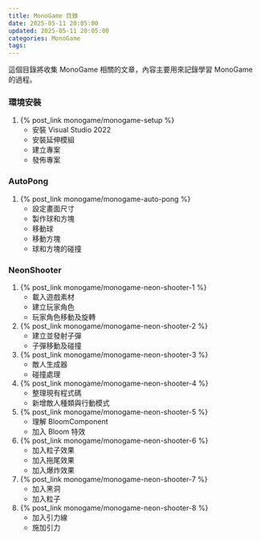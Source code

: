```yaml
---
title: MonoGame 目錄
date: 2025-05-11 20:05:00
updated: 2025-05-11 20:05:00
categories: MonoGame
tags:
---
```


這個目錄將收集 MonoGame 相關的文章，內容主要用來記錄學習 MonoGame 的過程。

<!-- more -->
### 環境安裝
1. {% post_link monogame/monogame-setup %}
    * 安裝 Visual Studio 2022
    * 安裝延伸模組
    * 建立專案
    * 發佈專案

### AutoPong
1. {% post_link monogame/monogame-auto-pong %}
    * 設定畫面尺寸
    * 製作球和方塊
    * 移動球
    * 移動方塊
    * 球和方塊的碰撞

### NeonShooter
1. {% post_link monogame/monogame-neon-shooter-1 %}
    * 載入遊戲素材
    * 建立玩家角色
    * 玩家角色移動及旋轉
2. {% post_link monogame/monogame-neon-shooter-2 %}
    * 建立並發射子彈
    * 子彈移動及碰撞
3. {% post_link monogame/monogame-neon-shooter-3 %}
    * 敵人生成器
    * 碰撞處理
4. {% post_link monogame/monogame-neon-shooter-4 %}
    * 整理現有程式碼
    * 新增敵人種類與行動模式
5. {% post_link monogame/monogame-neon-shooter-5 %}
    * 理解 BloomComponent
    * 加入 Bloom 特效
6. {% post_link monogame/monogame-neon-shooter-6 %}
    * 加入粒子效果
    * 加入拖尾效果
    * 加入爆炸效果
7. {% post_link monogame/monogame-neon-shooter-7 %}
    * 加入黑洞
    * 加入粒子
8. {% post_link monogame/monogame-neon-shooter-8 %}
    * 加入引力線
    * 施加引力
